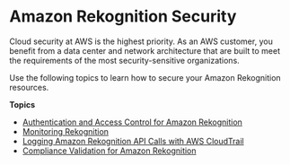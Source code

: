 # Amazon Rekognition Security<a name="security"></a>

Cloud security at AWS is the highest priority\. As an AWS customer, you benefit from a data center and network architecture that are built to meet the requirements of the most security\-sensitive organizations\.

Use the following topics to learn how to secure your Amazon Rekognition resources\.

**Topics**
+ [Authentication and Access Control for Amazon Rekognition](authentication-and-access-control.md)
+ [Monitoring Rekognition](rekognition-monitoring.md)
+ [Logging Amazon Rekognition API Calls with AWS CloudTrail](logging-using-cloudtrail.md)
+ [Compliance Validation for Amazon Rekognition](rekognition-compliance.md)